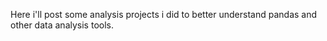 Here i'll post some analysis projects i did to better understand pandas and other data analysis tools.
